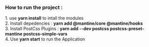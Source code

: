 <h3>How to run the project :</h3>
1. use <b>yarn install</b> to intall the modules<br>
2. Install depedencies : <b>yarn add @mantine/core @mantine/hooks</b><br>
3. Install PostCss Plugins : <b>yarn add --dev postcss postcss-preset-mantine postcss-simple-vars</b><br>
4. Use <b>yarn start</b> to run the Application

